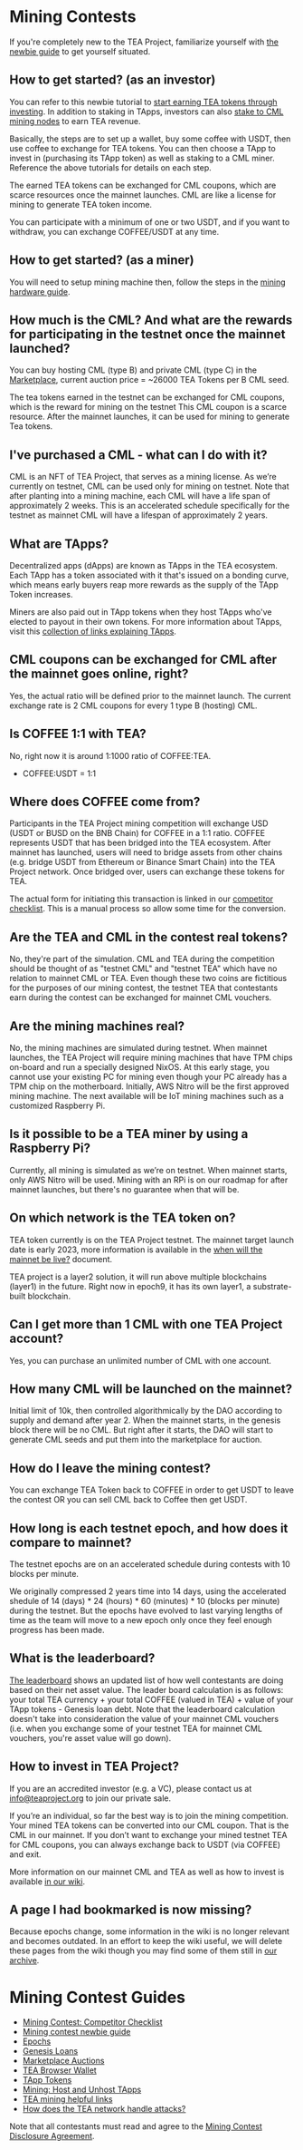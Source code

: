 # Mining Contests
If you're completely new to the TEA Project, familiarize yourself with [the newbie guide](https://github.com/tearust/teaproject/wiki/%5ENewbie-Mining-Contest-Getting-Started-Guide%5E) to get yourself situated.

## How to get started? (as an investor)

You can refer to this newbie tutorial to [start earning TEA tokens through investing](https://github.com/tearust/teaproject/wiki/Epoch-9---Stake-in-TApp-Tokens). In addition to staking in TApps, investors can also [stake to CML mining nodes](https://github.com/tearust/teaproject/wiki/Staking) to earn TEA revenue. 

Basically, the steps are to set up a wallet, buy some coffee with USDT, then use coffee to exchange for TEA tokens. You can then choose a TApp to invest in (purchasing its TApp token) as well as staking to a CML miner. Reference the above tutorials for details on each step.

The earned TEA tokens can be exchanged for CML coupons, which are scarce resources once the mainnet launches. CML are like a license for mining to generate TEA token income.

You can participate with a minimum of one or two USDT, and if you want to withdraw, you can exchange COFFEE/USDT at any time.

## How to get started? (as a miner)

You will need to setup mining machine then, follow the steps in the [mining hardware guide](https://github.com/tearust/teaproject/wiki/Mining-With-Your-Own-Hardware).


## How much is the CML? And what are the rewards for participating in the testnet once the mainnet launched?

You can buy hosting CML (type B) and private CML (type C) in the [Marketplace](https://wallet.teaproject.org/#/auction_store), current auction price = ~26000 TEA Tokens per B CML seed.

The tea tokens earned in the testnet can be exchanged for CML coupons, which is the reward for mining on the testnet
This CML coupon is a scarce resource. After the mainnet launches, it can be used for mining to generate Tea tokens.

## I've purchased a CML - what can I do with it?

CML is an NFT of TEA Project, that serves as a mining license. As we’re currently on testnet, CML can be used only for mining on testnet. 
Note that after planting into a mining machine, each CML will have a life span of approximately 2 weeks. This is an accelerated schedule specifically for the testnet as mainnet CML will have a lifespan of approximately 2 years.

## What are TApps?
Decentralized apps (dApps) are known as TApps in the TEA ecosystem. Each TApp has a token associated with it that's issued on a bonding curve, which means early buyers reap more rewards as the supply of the TApp Token increases. 

Miners are also paid out in TApp tokens when they host TApps who've elected to payout in their own tokens. For more information about TApps, visit this [collection of links explaining TApps](https://github.com/tearust/teaproject/wiki/TApps).

## CML coupons can be exchanged for CML after the mainnet goes online, right?

Yes, the actual ratio will be defined prior to the mainnet launch. The current exchange rate is 2 CML coupons for every 1 type B (hosting) CML.

## Is COFFEE 1:1 with TEA?

No, right now it is around 1:1000 ratio of COFFEE:TEA.

- COFFEE:USDT = 1:1

## Where does COFFEE come from?

Participants in the TEA Project mining competition will exchange USD (USDT or BUSD on the BNB Chain) for COFFEE in a 1:1 ratio. COFFEE represents USDT that has been bridged into the TEA ecosystem. After mainnet has launched, users will need to bridge assets from other chains (e.g. bridge USDT from Ethereum or Binance Smart Chain) into the TEA Project network. Once bridged over, users can exchange these tokens for TEA.

The actual form for initiating this transaction is linked in our [competitor checklist](https://github.com/tearust/teaproject/wiki/Mining-Contest:-Competitor-Checklist). This is a manual process so allow some time for the conversion.

## Are the TEA and CML in the contest real tokens?

No, they're part of the simulation. CML and TEA during the competition should be thought of as "testnet CML" and "testnet TEA" which have no relation to mainnet CML or TEA. Even though these two coins are fictitious for the purposes of our mining contest, the testnet TEA that contestants earn during the contest can be exchanged for mainnet CML vouchers.

## Are the mining machines real?

No, the mining machines are simulated during testnet. When mainnet launches, the TEA Project will require mining machines that have TPM chips on-board and run a specially designed NixOS. At this early stage, you cannot use your existing PC for mining even though your PC already has a TPM chip on the motherboard. Initially, AWS Nitro will be the first approved mining machine. The next available will be IoT mining machines such as a customized Raspberry Pi.

## Is it possible to be a TEA miner by using a Raspberry Pi?
Currently, all mining is simulated as we’re on testnet. When mainnet starts, only AWS Nitro will be used. Mining with an RPi is on our roadmap for after mainnet launches, but there's no guarantee when that will be.

## On which network is the TEA token on?

TEA token currently is on the TEA Project testnet. The mainnet target launch date is early 2023, more information is available in the [when will the mainnet be live?](https://github.com/tearust/teaproject/wiki/When-will-the-mainnet-be-live%3F) document.

TEA project is a layer2 solution, it will run above multiple blockchains (layer1) in the future. Right now in epoch9, it has its own layer1, a substrate-built blockchain.

## Can I get more than 1 CML with one TEA Project account? 
Yes, you can purchase an unlimited number of CML with one account.

## How many CML will be launched on the mainnet?
Initial limit of 10k, then controlled algorithmically by the DAO according to supply and demand after year 2. When the mainnet starts, in the genesis block there will be no CML. But right after it starts, the DAO will start to generate CML seeds and put them into the marketplace for auction.

## How do I leave the mining contest?
You can exchange TEA Token back to COFFEE in order to get USDT to leave the contest OR you can sell CML back to Coffee then get USDT.

## How long is each testnet epoch, and how does it compare to mainnet?

The testnet epochs are on an accelerated schedule during contests with 10 blocks per minute.

We originally compressed 2 years time into 14 days, using the accelerated shedule of 14 (days) * 24 (hours) * 60 (minutes) * 10 (blocks per minute) during the testnet. But the epochs have evolved to last varying lengths of time as the team will move to a new epoch only once they feel enough progress has been made.

## What is the leaderboard?
[The leaderboard](https://wallet.teaproject.org/#/leader_board) shows an updated list of how well contestants are doing based on their net asset value. The leader board calculation is as follows:
your total TEA currency + your total COFFEE (valued in TEA) + value of your TApp tokens - Genesis loan debt. Note that the leaderboard calculation doesn't take into consideration the value of your mainnet CML vouchers (i.e. when you exchange some of your testnet TEA for mainnet CML vouchers, you're asset value will go down).

## How to invest in TEA Project?
If you are an accredited investor (e.g. a VC), please contact us at  info@teaproject.org to join our private sale.
 
If you’re an individual, so far the best way is to join the mining competition. Your mined TEA tokens can be converted into our CML coupon. That is the CML in our mainnet. If you don’t want to exchange your mined testnet TEA for CML coupons, you can always exchange back to USDT (via COFFEE) and exit.

More information on our mainnet CML and TEA as well as how to invest is available [in our wiki](https://github.com/tearust/teaproject/wiki/Where-to-buy-TEA-token-and-CML%3F).


## A page I had bookmarked is now missing?
Because epochs change, some information in the wiki is no longer relevant and becomes outdated. In an effort to keep the wiki useful, we will delete these pages from the wiki though you may find some of them still in [our archive](https://github.com/tearust/teaproject/issues/106).	

# Mining Contest Guides
- [Mining Contest: Competitor Checklist](https://github.com/tearust/teaproject/wiki/Mining-Contest:-Competitor-Checklist)
- [Mining contest newbie guide](https://github.com/tearust/teaproject/wiki/%5ENewbie-Mining-Contest-Getting-Started-Guide%5E)
- [Epochs](https://github.com/tearust/teaproject/wiki/Epochs)
- [Genesis Loans](https://github.com/tearust/teaproject/wiki/Genesis-TEA-Loans)
- [Marketplace Auctions](https://github.com/tearust/teaproject/wiki/Marketplace-Auctions)
- [TEA Browser Wallet](https://github.com/tearust/teaproject/wiki/TEA-Browser-Wallet)
- [TApp Tokens](https://github.com/tearust/teaproject/wiki/TApp-Token-Supply-and-Demand) 
- [Mining: Host and Unhost TApps](https://github.com/tearust/teaproject/wiki/Mining:-Host-and-Unhost-TApps)
- [TEA mining helpful links](https://github.com/tearust/teaproject/wiki/TEA-Mining)
- [How does the TEA network handle attacks?](https://github.com/tearust/teaproject/wiki/FAQ:-DDoS-or-Other-Attacks-Against-Miners)

Note that all contestants must read and agree to the [Mining Contest Disclosure Agreement](https://github.com/tearust/teaproject/wiki/Mining-Contest-Disclosure-Agreement).

